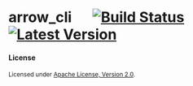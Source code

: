 # arrow_cli &emsp; [![Build Status]][actions] [![Latest Version]][crates.io]

[Build Status]: https://img.shields.io/github/workflow/status/sundy-li/arrow_cli/CI/main
[actions]: https://github.com/sundy-li/arrow_cli/actions?query=branch%3Amain
[Latest Version]: https://img.shields.io/crates/v/arrow_cli.svg
[crates.io]: https://crates.io/crates/arrow_cli


#### License

<sup>
Licensed under <a href="./LICENSE">Apache License, Version 2.0</a>.
</sup>
